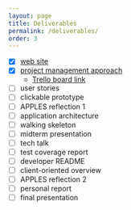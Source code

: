 ```yaml
---
layout: page
title: Deliverables
permalink: /deliverables/
order: 3
---
```

- [x] [web site](https://jackowfish.github.io/big-words-site/)
- [x] [project management approach](https://jackowfish.github.io/big-words-site/2021/08/30/Project-Management-Approach.html)
    - [Trello board link](https://trello.com/b/44ptFkKT/kanban-board)
- [ ] user stories
- [ ] clickable prototype
- [ ] APPLES reflection 1
- [ ] application architecture
- [ ] walking skeleton
- [ ] midterm presentation
- [ ] tech talk
- [ ] test coverage report
- [ ] developer README
- [ ] client-oriented overview
- [ ] APPLES reflection 2
- [ ] personal report
- [ ] final presentation
